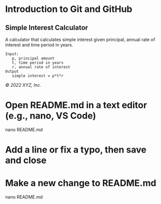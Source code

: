 # Introduction to Git and GitHub

## Simple Interest Calculator



A calculator that calculates simple interest given principal, annual rate of interest and time period in years.

```
Input:
   p, principal amount
   t, time period in years
   r, annual rate of interest
Output
   simple interest = p*t*r
```
_© 2022 XYZ, Inc._
# Open README.md in a text editor (e.g., nano, VS Code)
nano README.md
# Add a line or fix a typo, then save and close

# Make a new change to README.md
nano README.md
